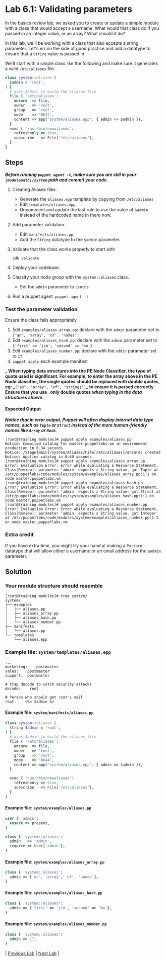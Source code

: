 # Lab 6.1: Validating parameters

In the basics review lab, we asked you to create or update a simple module with a class that would accept a username. What would that class do if you passed in an integer value, or an array? What should it do?

In this lab, we'll be working with a class that also accepts a string parameter. Let's err on the side of good practice and add a datatype to ensure that a `String` value is passed in.

We'll start with a simple class like the following and make sure it generates a valid `/etc/aliases` file.

```ruby
class system::aliases (
  $admin = 'root',
) {
  # uses $admin to build the aliases file
  file { '/etc/aliases':
    ensure  => file,
    owner   => 'root',
    group   => 'root',
    mode    => '0644',
    content => epp('system/aliases.epp', { admin => $admin }),
  }
  exec { '/usr/bin/newaliases':
    refreshonly => true,
    subscribe   => File['/etc/aliases'],
  }
}
```

## Steps

**_Before running `puppet agent -t`, make sure you are still in your `[modulepath]/system` path and commit your code._**

1. Creating Aliases files.
    * Generate the `aliases.epp` template by copying from `/etc/aliases`
    * Edit `templates/aliases.epp`
    * Uncomment and update the last rule to use the value of `$admin` instead of the hardcoded name in there now.
1. Add parameter validation.
    * Edit `manifests/aliases.pp`
    * Add the `String` datatype to the `$admin` parameter.
1. Validate that the class works properly to start with

    ```pdk validate```

1. Deploy your codebase.
1. Classify your node group with the `system::aliases` class.
    * Set the `admin` parameter to `centos`
1. Run a puppet agent.
  ```puppet agent -t```

### Test the parameter validation

Ensure the class fails appropriately

1. Edit `examples/aliases_array.pp`: declare with the `admin` parameter set to `['an', 'array', 'of', 'names']`
1. Edit `examples/aliases_hash.pp`: declare with the `admin` parameter set to `{'first' => 'jim', 'second' => 'bo'}`
1. Edit `examples/aliases_number.pp`: declare with the `admin` parameter set to `17`
1. `puppet apply` each example manifest

**_ When typing data structures into the PE Node Classifier, the type of quote used is significant. For example, to enter the array above in the PE Node classifier, the single quotes should be replaced with double quotes, eg: _**`["an", "array", "of", "strings"]`**_ to ensure it is parsed correctly. Ensure that you use_** **only double quotes** **_when typing in the data structures shown._**

#### Expected Output

**_Notice that in error output, Puppet will often display internal data type names, such as `Tuple` or `Struct` instead of the more human-friendly names like `Array` or `Hash`._**

  ```plaintext
  [root@training modules]# puppet apply examples/aliases.pp
  Notice: Compiled catalog for master.puppetlabs.vm in environment production in 0.34 seconds
  Notice: /Stage[main]/System/Aliases/File[/etc/aliases]/ensure: created
  Notice: Applied catalog in 0.60 seconds
  [root@training modules]# puppet apply examples/aliases_array.pp
  Error: Evaluation Error: Error while evaluating a Resource Statement, Class[Review]: parameter 'admin' expects a String value, got Tuple at /etc/puppetlabs/code/modules/system/examples/aliases_array.pp:1:1 on node master.puppetlabs.vm
  [root@training modules]# puppet apply examples/aliases_hash.pp
  Error: Evaluation Error: Error while evaluating a Resource Statement, Class[Review]: parameter 'admin' expects a String value, got Struct at /etc/puppetlabs/code/modules/system/examples/aliases_hash.pp:1:1 on node master.puppetlabs.vm
  [root@training modules]# puppet apply examples/aliases_number.pp
  Error: Evaluation Error: Error while evaluating a Resource Statement, Class[Review]: parameter 'admin' expects a String value, got Integer at /etc/puppetlabs/code/modules/system/examples/aliases_number.pp:1:1 on node master.puppetlabs.vm
  ```

### Extra credit

If you have extra time, you might try your hand at making a `Pattern` datatype that will allow either a username or an email address for the `$admin` parameter.

## Solution

### Your module structure should resemble

```plaintext
[root@training modules]# tree system/
system/
├── examples
│   ├── aliases.pp
│   ├── aliases_array.pp
│   ├── aliases_hash.pp
│   └── aliases_number.pp
├── manifests
│   └── aliases.pp
└── templates
    └── aliases.epp
```

### Example file: `system/templates/aliases.epp`

```plaintext
...
marketing:    postmaster
sales:    postmaster
support:  postmaster

# trap decode to catch security attacks
decode:    root

# Person who should get root's mail
root:    <%= $admin %>
```

#### Example file: `system/manifests/aliases.pp`

```ruby
class system::aliases (
  String $admin = 'root',
) {
  # uses $admin to build the aliases file
  file { '/etc/aliases':
    ensure  => file,
    owner   => 'root',
    group   => 'root',
    mode    => '0644',
    content => epp('system/aliases.epp', { admin => $admin }),
  }

  exec { '/usr/bin/newaliases':
    refreshonly => true,
    subscribe   => File['/etc/aliases'],
  }
}
```

#### Example file: `system/examples/aliases.pp`

```ruby
user { 'admin':
  ensure => present,
}

class { 'system::aliases':
  admin   => 'admin',
  require => User['admin'],
}
```

#### Example file: `system/examples/aliases_array.pp`

```ruby
class { 'system::aliases':
  admin => ['an', 'array', 'of', 'names'],
}
```

#### Example file: `system/examples/aliases_hash.pp`

```ruby
class { 'system::aliases':
  admin => {'first' => 'jim', 'second' => 'bo'},
}
```

#### Example file: `system/examples/aliases_number.pp`

```ruby
class { 'system::aliases':
  admin => 17,
}
```

|  [Previous Lab](../lab-05.2-Defined-type)  |  [Next Lab](../lab-06.2-Iterating-with-each)  |
